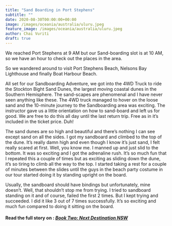 ```yaml
---
title: "Sand Boarding in Port Stephens"
subtitle: ""
date: 2020-08-30T00:00:00+00:00
image: /images/oceania/australia/uluru.jpeg
feature_image: /images/oceania/australia/uluru.jpeg
author: Chai Vuriti
draft: true
---
```

We reached Port Stephens at 9 AM but our Sand-boarding slot is at 10 AM, so we have an hour to check out the places in the area. 

So we wandered around to visit Port Stephens Beach, Nelsons Bay Lighthouse and finally Boat Harbour Beach.

All set for our Sandboarding Adventure, we got into the 4WD Truck to ride the Stockton Bight Sand Dunes, the largest moving coastal dunes in the Southern Hemisphere. The sand-scapes are phenomenal and I have never seen anything like these. The 4WD truck managed to hover on the loose sand and the 10-minute journey to the Sandboarding area was exciting. The instructor gave us a little orientation on how to sand-board and left us for good. We are free to do this all day until the last return trip. Free as in it’s included in the ticket price. Duh!

The sand dunes are so high and beautiful and there’s nothing I can see except sand on all the sides. I got my sandboard and climbed to the top of the dune. It’s really damn high and even though I know it’s just sand, I felt really scared at first. Well, you know me. I manned up and just slid to the bottom. It was so exciting and I got the adrenaline rush. It’s so much fun that I repeated this a couple of times but as exciting as sliding down the dune, it’s so tiring to climb all the way to the top. I started taking a rest for a couple of minutes between the slides until the guys in the beach party costume in our tour started doing it by standing upright on the board. 

Usually, the sandboard should have bindings but unfortunately, mine doesn’t. Well, that shouldn’t stop me from trying. I tried to sandboard standing on it and of course, failed the first 2 times. But I kept trying and succeeded. I did it like 3 out of 7 times successfully. It’s so exciting and much fun compared to doing it sitting on the board.

#### Read the full story on : *[Book Two: Next Destination NSW](../book-two)*

